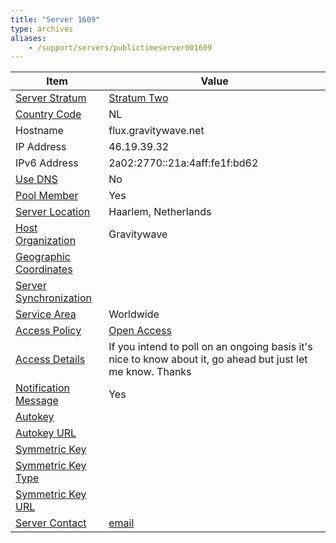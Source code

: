 ```yaml
---
title: "Server 1609"
type: archives
aliases:
    - /support/servers/publictimeserver001609
---
```


| Item | Value |
| ----- | ----- |
| [Server Stratum](/support/servers/serverstratum) | [Stratum Two](/support/servers/stratumtwotimeservers) |
| [Country Code](/support/servers/countrycode) | NL |
| Hostname |  flux.gravitywave.net  |
| IP Address |  46.19.39.32  |
| IPv6 Address |  2a02:2770::21a:4aff:fe1f:bd62 |
| [Use DNS](/support/servers/usedns) | No |
| [Pool Member](/support/servers/poolmember) | Yes |
| [Server Location](/support/servers/serverlocation) |  Haarlem, Netherlands |
| [Host Organization](/support/servers/hostorganization) | Gravitywave|
| [ Geographic Coordinates](/support/servers/geographiccoordinates) |  |
| [Server Synchronization](/support/servers/serversynchronization) | |
| [Service Area](/support/servers/servicearea) | Worldwide|
| [Access Policy](/support/servers/accesspolicy) | [Open Access](/support/servers/openaccess) |
| [Access Details](/support/servers/accessdetails) |  If you intend to poll on an ongoing basis it's nice to know about it, go ahead but just let me know. Thanks  |
| [Notification Message](/support/servers/notificationmessage) | Yes |
| [Autokey](/support/servers/autokey) |  |
| [Autokey URL](/support/servers/autokeyurl) | |
| [Symmetric Key](/support/servers/symmetrickey) | |
| [Symmetric Key Type](/support/servers/symmetrickeytype) | |
| [Symmetric Key URL](/support/servers/symmetrickeyurl) | |
| [Server Contact](/support/servers/servercontact) | [email](mailto:frank@pennycook.net) |